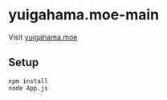 # yuigahama.moe-main

Visit [yuigahama.moe](http://yuigahama.moe)

## Setup

```
npm install
node App.js
```